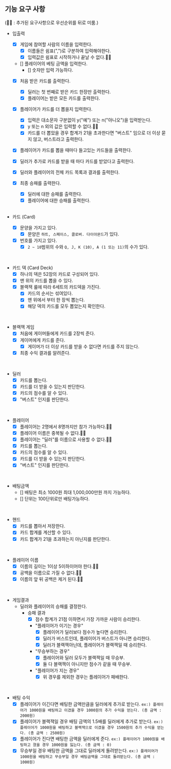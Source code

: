 
## 기능 요구 사항
(🫸🏻 : 추가된 요구사항으로 우선순위를 뒤로 미룸.)

- 입출력
  - [x] 게임에 참여할 사람의 이름을 입력한다.
    - [x] 이름들은 쉼표(",")로 구분하여 입력해야한다.
    - [x] 입력값은 쉼표로 시작하거나 끝날 수 없다.🫸🏻

  - [] 플레이어의 베팅 금액을 입력한다.
    - [] 숫자만 입력 가능하다.

  - [x] 처음 받은 카드를 출력한다.
    - [x] 딜러는 첫 번째로 받은 카드 한장만 출력한다.
    - [x] 플레이어는 받은 모든 카드를 출력한다.

  - [x] 플레이어가 카드를 더 뽑을지 입력한다.
    - [x] 입력은 대소문자 구분없이 y("예") 또는 n("아니오")을 입력받는다.
    - [x] y 또는 n 외의 값은 입력할 수 없다.🫸🏻
    - [x] 카드를 더 뽑았을 경우 합계가 21을 초과한다면 "버스트" 임으로 더 이상 묻지 않고, 버스트라고 출력한다.

  - [x] 플레이어가 카드를 뽑을 때마다 들고있는 카드들을 출력한다.
  
  - [x] 딜러가 추가로 카드를 받을 때 마다 카드를 받았다고 출력한다.

  - [x] 딜러와 플레이어의 전체 카드 목록과 결과를 출력한다.

  - [x] 최종 승패를 출력한다.
    - [x] 딜러에 대한 승패를 출력한다.
    - [x] 플레이어에 대한 승패를 출력한다.

    <br>

- 카드 (Card)
  - [x] 문양을 가지고 있다.
    - [x] 문양은 ``하트, 스페이스, 클로버. 다이아몬드``가 있다.
  - [x] 번호를 가지고 있다.
    - [x] ``2 ~ 10``범위의 수와 ``Q, J, K (10), A (1 또는 11)``의 수가 있다.

<br>

- 카드 덱 (Card Deck)
  - [x] 하나의 덱은 52장의 카드로 구성되어 있다.
  - [x] 맨 위의 카드를 뽑을 수 있다.
  - [x] 블랙잭 룰에 따라 6세트의 카드덱을 가진다.
    - [x] 카드의 순서는 섞여있다.
    - [x] 맨 위에서 부터 한 장씩 뽑는다. 
    - [x] 해당 덱의 카드를 모두 뽑았는지 확인한다.

<br>

- 블랙잭 게임
  - [x] 처음에 게이머들에게 카드를 2장씩 준다.
  - [x] 게이머에게 카드를 준다.
    - [x] 게이머가 더 이상 카드를 받을 수 없다면 카드를 주지 않는다.
  - [x] 최종 수익 결과를 알려준다.

<br>

- 딜러
  - [x] 카드를 뽑는다.
  - [x] 카드를 더 받을 수 있는지 판단한다.
  - [x] 카드의 점수를 알 수 있다.
  - [x] "버스트" 인지를 판단한다.

<br>

- 플레이어
  - [x] 플레이어는 2명에서 8명까지만 참가 가능하다.🫸🏻
  - [x] 플레이어 이름은 중복될 수 없다.🫸🏻
  - [x] 플레이어는 "딜러"를 이름으로 사용할 수 없다.🫸🏻
  - [x] 카드를 뽑는다.
  - [x] 카드의 점수를 알 수 있다.
  - [x] 카드를 더 받을 수 있는지 판단한다.
  - [x] "버스트" 인지를 판단한다.

<br>

- 배팅금액
  - [] 배팅은 최소 1000원 최대 1,000,000만원 까지 가능하다.
  - [] 단위는 100단위로만 배팅가능하다.

<br>

- 핸드
  - [x] 카드를 뽑아서 저장한다.
  - [x] 카드 합계를 계산할 수 있다.
  - [x] 카드 합계가 21을 초과하는지 아닌지를 판단한다.

<br>

- 플레이어 이름
  - [x] 이름의 길이는 1이상 5이하이어야 한다.🫸🏻
  - [x] 공백을 이름으로 가질 수 없다.🫸🏻
  - [x] 이름의 앞 뒤 공백은 제거 된다.🫸🏻

<br>

- 게임결과
  - 딜러와 플레이어의 승패를 결정한다.
    - 승패 결과
      - [x] 점수 합계가 21점 이하면서 가장 가까운 사람이 승리한다.
      - "플레이어가 이기는 경우"
        - [x] 플레이어가 딜러보다 점수가 높다면 승리한다.
        - [x] 딜러가 버스트인데, 플레이어가 버스트가 아니면 승리한다.
        - [x] 딜러가 블랙잭아닌데, 플레이어가 블랙잭일 때 승리한다.
      - "무승부하는 경우"
        - [x] 플레이어와 딜러 모두가 블랙잭일 때 무승부.
        - [x] 둘 다 블랙잭이 아니지만 점수가 같을 때 무승부.
      - "플레이어가 지는 경우"
        - [x] 위 경우를 제외한 경우는 플레이어가 패배한다.

<br>

- 배팅 수익
  - [x] 플레이어가 이긴다면 배팅한 금액만큼을 딜러에게 추가로 받는다. 
    `ex:) 플레이어가 1000원을 배팅하고 이겼을 경우 1000원의 추가 수익을 얻는다. (총 금액 : 2000원)`
  - [x] 플레이어가 블랙잭일 경우 배팅 금액의 1.5배를 딜러에게 추가로 받는다.
    `ex:) 플레이어가 1000원을 배팅하고 블랙잭으로 이겼을 경우 1500원의 추가 수익을 얻는다. (총 금액 : 2500원)`
  - [x] 플레이어가 진다면 배팅한 금액을 딜러에게 준다.
    `ex:) 플레이어가 1000원을 배팅하고 졌을 경우 1000원을 잃는다. (총 금액 : 0)`
  - [x] 무승부일 경우 배팅한 금액을 그대로 딜러에게 돌려받는다.
    `ex:) 플레이어가 1000원을 배팅하고 무승부일 경우 배팅금액을 그대로 돌려받는다. (총 금액 : 1000원)`
